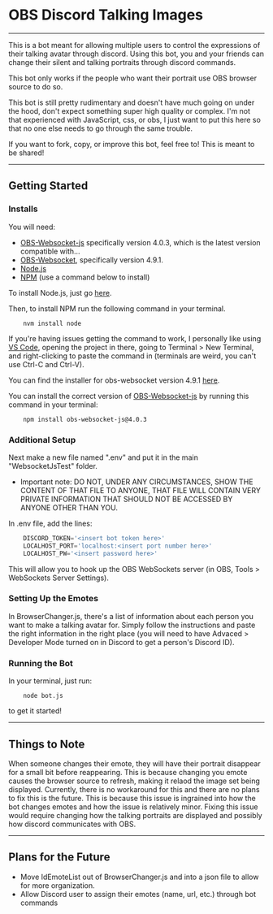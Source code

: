 # OBS Discord Talking Images

---

This is a bot meant for allowing multiple users to control the expressions of their talking avatar through discord.
Using this bot, you and your friends can change their silent and talking portraits through discord commands.

This bot only works if the people who want their portrait use OBS browser source to do so.

This bot is still pretty rudimentary and doesn't have much going on under the hood, don't expect something super high quality or complex. I'm not that experienced with JavaScript, css, or obs, I just want to put this here so that no one else needs to go through the same trouble.

If you want to fork, copy, or improve this bot, feel free to! This is meant to be shared!

---
## Getting Started

### Installs
You will need:
- [OBS-Websocket-js](https://github.com/obs-websocket-community-projects/obs-websocket-js) specifically version 4.0.3, which is the latest version compatible with... 
- [OBS-Websocket](https://github.com/obsproject/obs-websocket), specifically version 4.9.1. 
- [Node.js](https://nodejs.org/en/)
- [NPM](https://www.npmjs.com/) (use a command below to install)

To install Node.js, just go [here](https://nodejs.org/en/download/).

Then, to install NPM run the following command in your terminal.
```
    nvm install node
```
If you're having issues getting the command to work, I personally like using [VS Code](https://code.visualstudio.com/Download), opening the project in there, going to Terminal > New Terminal, and right-clicking to paste the command in (terminals are weird, you can't use Ctrl-C and Ctrl-V).

You can find the installer for obs-websocket version 4.9.1 [here](https://github.com/obsproject/obs-websocket/releases/tag/4.9.1).

You can install the correct version of [OBS-Websocket-js](https://github.com/obs-websocket-community-projects/obs-websocket-js) by running this command in your terminal:
```
    npm install obs-websocket-js@4.0.3
```

### Additional Setup
Next make a new file named ".env" and put it in the main "WebsocketJsTest" folder.
- Important note: DO NOT, UNDER ANY CIRCUMSTANCES, SHOW THE CONTENT OF THAT FILE TO ANYONE, THAT FILE WILL CONTAIN VERY PRIVATE INFORMATION THAT SHOULD NOT BE ACCESSED BY ANYONE OTHER THAN YOU.

In .env file, add the lines:
```js
    DISCORD_TOKEN='<insert bot token here>'
    LOCALHOST_PORT='localhost:<insert port number here>'
    LOCALHOST_PW='<insert password here>'
```
This will allow you to hook up the OBS WebSockets server (in OBS, Tools > WebSockets Server Settings). 

### Setting Up the Emotes
In BrowserChanger.js, there's a list of information about each person you want to make a talking avatar for. Simply follow the instructions and paste the right information in the right place (you will need to have Advaced > Developer Mode turned on in Discord to get a person's Discord ID).

### Running the Bot
In your terminal, just run:
```
    node bot.js
```
to get it started!

---
## Things to Note

When someone changes their emote, they will have their portrait disappear for a small bit before reappearing. This is because changing you emote causes the browser source to refresh, making it relaod the image set being displayed. 
Currently, there is no workaround for this and there are no plans to fix this is the future. This is because this issue is ingrained into how the bot changes emotes and how the issue is relatively minor. Fixing this issue would require changing how the talking portraits are displayed and possibly how discord communicates with OBS.

---
## Plans for the Future

- Move IdEmoteList out of BrowserChanger.js and into a json file to allow for more organization.
- Allow Discord user to assign their emotes (name, url, etc.) through bot commands